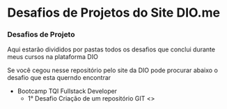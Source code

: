 # Desafios de Projetos do Site DIO.me

### Desafios de Projeto

  Aqui estarão divididos por pastas todos os desafios que conclui durante meus cursos na plataforma DIO

  Se você cegou nesse repositório pelo site da DIO pode procurar abaixo o desafio que esta querndo encontrar

   - Bootcamp TQI Fullstack Developer
      - 1° Desafio Criação de um repositório GIT <>    